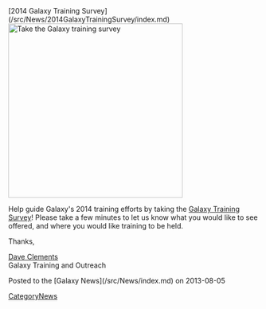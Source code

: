 <div class='newsItemHeader'>[2014 Galaxy Training Survey](/src/News/2014GalaxyTrainingSurvey/index.md)</div>

<div class='right'><a href='http://bit.ly/gxy14training'><img src="/src/News/2014GalaxyTrainingSurvey/GalaxyTrainingSurvey.png" alt="Take the Galaxy training survey" width="350" /></a></div>

Help guide Galaxy's 2014 training efforts by taking the [Galaxy Training Survey](http://bit.ly/gxy14training)! Please take a few minutes to let us know what you would like to see offered, and where you would like training to be held.

Thanks,

[Dave Clements](/src/DaveClements/index.md)<br />
Galaxy Training and Outreach

<div class='newsItemFooter'>Posted to the [Galaxy News](/src/News/index.md) on 2013-08-05</div>

[CategoryNews](/src/CategoryNews/index.md)
